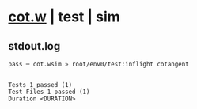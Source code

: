 # [cot.w](../../../../../../examples/tests/sdk_tests/math/cot.w) | test | sim

## stdout.log
```log
pass ─ cot.wsim » root/env0/test:inflight cotangent
 
 
Tests 1 passed (1)
Test Files 1 passed (1)
Duration <DURATION>
```

